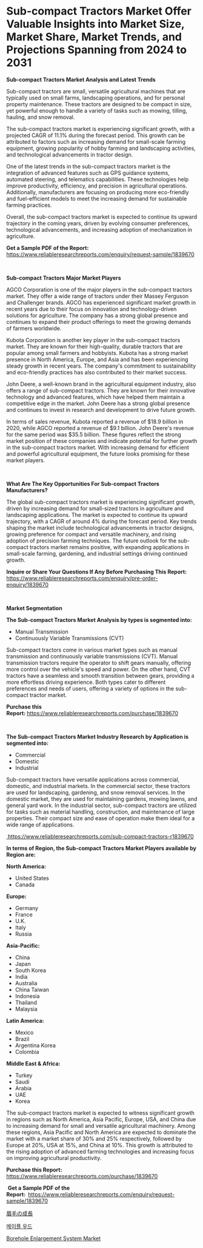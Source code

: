 <p><h1>Sub-compact Tractors Market Offer Valuable Insights into Market Size, Market Share, Market Trends, and Projections Spanning from 2024 to 2031</h1></p><p><strong>Sub-compact Tractors Market Analysis and Latest Trends</strong></p>
<p><p>Sub-compact tractors are small, versatile agricultural machines that are typically used on small farms, landscaping operations, and for personal property maintenance. These tractors are designed to be compact in size, yet powerful enough to handle a variety of tasks such as mowing, tilling, hauling, and snow removal.</p><p>The sub-compact tractors market is experiencing significant growth, with a projected CAGR of 11.1% during the forecast period. This growth can be attributed to factors such as increasing demand for small-scale farming equipment, growing popularity of hobby farming and landscaping activities, and technological advancements in tractor design.</p><p>One of the latest trends in the sub-compact tractors market is the integration of advanced features such as GPS guidance systems, automated steering, and telematics capabilities. These technologies help improve productivity, efficiency, and precision in agricultural operations. Additionally, manufacturers are focusing on producing more eco-friendly and fuel-efficient models to meet the increasing demand for sustainable farming practices.</p><p>Overall, the sub-compact tractors market is expected to continue its upward trajectory in the coming years, driven by evolving consumer preferences, technological advancements, and increasing adoption of mechanization in agriculture.</p></p>
<p><strong>Get a Sample PDF of the Report:&nbsp;</strong> <a href="https://www.reliableresearchreports.com/enquiry/request-sample/1839670">https://www.reliableresearchreports.com/enquiry/request-sample/1839670</a></p>
<p>&nbsp;</p>
<p><strong>Sub-compact Tractors Major Market Players</strong></p>
<p><p>AGCO Corporation is one of the major players in the sub-compact tractors market. They offer a wide range of tractors under their Massey Ferguson and Challenger brands. AGCO has experienced significant market growth in recent years due to their focus on innovation and technology-driven solutions for agriculture. The company has a strong global presence and continues to expand their product offerings to meet the growing demands of farmers worldwide.</p><p>Kubota Corporation is another key player in the sub-compact tractors market. They are known for their high-quality, durable tractors that are popular among small farmers and hobbyists. Kubota has a strong market presence in North America, Europe, and Asia and has been experiencing steady growth in recent years. The company's commitment to sustainability and eco-friendly practices has also contributed to their market success.</p><p>John Deere, a well-known brand in the agricultural equipment industry, also offers a range of sub-compact tractors. They are known for their innovative technology and advanced features, which have helped them maintain a competitive edge in the market. John Deere has a strong global presence and continues to invest in research and development to drive future growth.</p><p>In terms of sales revenue, Kubota reported a revenue of $18.9 billion in 2020, while AGCO reported a revenue of $9.1 billion. John Deere's revenue for the same period was $35.5 billion. These figures reflect the strong market position of these companies and indicate potential for further growth in the sub-compact tractors market. With increasing demand for efficient and powerful agricultural equipment, the future looks promising for these market players.</p></p>
<p>&nbsp;</p>
<p><strong>What Are The Key Opportunities For Sub-compact Tractors Manufacturers?</strong></p>
<p><p>The global sub-compact tractors market is experiencing significant growth, driven by increasing demand for small-sized tractors in agriculture and landscaping applications. The market is expected to continue its upward trajectory, with a CAGR of around 4% during the forecast period. Key trends shaping the market include technological advancements in tractor designs, growing preference for compact and versatile machinery, and rising adoption of precision farming techniques. The future outlook for the sub-compact tractors market remains positive, with expanding applications in small-scale farming, gardening, and industrial settings driving continued growth.</p></p>
<p><strong>Inquire or Share Your Questions If Any Before Purchasing This Report:</strong> <a href="https://www.reliableresearchreports.com/enquiry/pre-order-enquiry/1839670">https://www.reliableresearchreports.com/enquiry/pre-order-enquiry/1839670</a></p>
<p>&nbsp;</p>
<p><strong>Market Segmentation</strong></p>
<p><strong>The Sub-compact Tractors Market Analysis by types is segmented into:</strong></p>
<p><ul><li>Manual Transmission</li><li>Continuously Variable Transmissions (CVT)</li></ul></p>
<p><p>Sub-compact tractors come in various market types such as manual transmission and continuously variable transmissions (CVT). Manual transmission tractors require the operator to shift gears manually, offering more control over the vehicle's speed and power. On the other hand, CVT tractors have a seamless and smooth transition between gears, providing a more effortless driving experience. Both types cater to different preferences and needs of users, offering a variety of options in the sub-compact tractor market.</p></p>
<p><strong>Purchase this Report:&nbsp;</strong><a href="https://www.reliableresearchreports.com/purchase/1839670">https://www.reliableresearchreports.com/purchase/1839670</a></p>
<p>&nbsp;</p>
<p><strong>The Sub-compact Tractors Market Industry Research by Application is segmented into:</strong></p>
<p><ul><li>Commercial</li><li>Domestic</li><li>Industrial</li></ul></p>
<p><p>Sub-compact tractors have versatile applications across commercial, domestic, and industrial markets. In the commercial sector, these tractors are used for landscaping, gardening, and snow removal services. In the domestic market, they are used for maintaining gardens, mowing lawns, and general yard work. In the industrial sector, sub-compact tractors are utilized for tasks such as material handling, construction, and maintenance of large properties. Their compact size and ease of operation make them ideal for a wide range of applications.</p></p>
<p><a href="https://www.reliableresearchreports.com/sub-compact-tractors-r1839670">&nbsp;https://www.reliableresearchreports.com/sub-compact-tractors-r1839670</a></p>
<p><strong>In terms of Region, the Sub-compact Tractors Market Players available by Region are:</strong></p>
<p>
    <p> <strong> North America: </strong>
        <ul>
            <li>United States</li>
            <li>Canada</li>
        </ul>
        </p> 
    <p> <strong> Europe: </strong>
        <ul>
            <li>Germany</li>
            <li>France</li>
            <li>U.K.</li>
            <li>Italy</li>
            <li>Russia</li>
        </ul>
        </p> 
    <p> <strong> Asia-Pacific: </strong>
        <ul>
            <li>China</li>
            <li>Japan</li>
            <li>South Korea</li>
            <li>India</li>
            <li>Australia</li>
            <li>China Taiwan</li>
            <li>Indonesia</li>
            <li>Thailand</li>
            <li>Malaysia</li>
        </ul>
        </p> 
    <p> <strong> Latin America: </strong>
        <ul>
            <li>Mexico</li>
            <li>Brazil</li>
            <li>Argentina Korea</li>
            <li>Colombia</li>
        </ul>
        </p> 
    <p> <strong> Middle East & Africa: </strong>
        <ul>
            <li>Turkey</li>
            <li>Saudi</li>
            <li>Arabia</li>
            <li>UAE</li>
            <li>Korea</li>
        </ul>
    </p>
    </p>
<p><p>The sub-compact tractors market is expected to witness significant growth in regions such as North America, Asia Pacific, Europe, USA, and China due to increasing demand for small and versatile agricultural machinery. Among these regions, Asia Pacific and North America are expected to dominate the market with a market share of 30% and 25% respectively, followed by Europe at 20%, USA at 15%, and China at 10%. This growth is attributed to the rising adoption of advanced farming technologies and increasing focus on improving agricultural productivity.</p></p>
<p><strong>Purchase this Report: </strong><a href="https://www.reliableresearchreports.com/purchase/1839670">https://www.reliableresearchreports.com/purchase/1839670</a></p>
<p>&nbsp;<strong>Get a Sample PDF of the Report:&nbsp;&nbsp;</strong><a href="https://www.reliableresearchreports.com/enquiry/request-sample/1839670">https://www.reliableresearchreports.com/enquiry/request-sample/1839670</a></p>
<p><strong></strong></p>
<p><p><a href="https://github.com/oqoeusbvpadwjs08/Market-Research-Report-List-1/blob/main/206405642563.md">眉毛の成長</a></p><p><a href="https://github.com/sougarounis/Market-Research-Report-List-3/blob/main/946621838996.md">메이플 우드</a></p><p><a href="https://github.com/RichRobinson5/Market-Research-Report-List-4/blob/main/borehole-enlargement-system-market.md">Borehole Enlargement System Market</a></p></p>